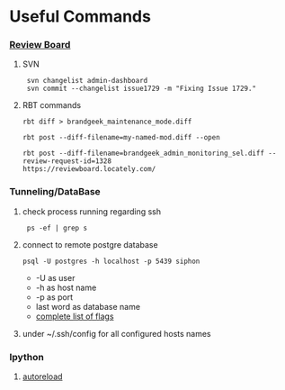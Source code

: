 # Useful Commands

### [Review Board](https://reviewboard.locately.com/)

1. SVN 
    ```
     svn changelist admin-dashboard
     svn commit --changelist issue1729 -m "Fixing Issue 1729."
    ```

2. RBT commands
    ```
    rbt diff > brandgeek_maintenance_mode.diff

    rbt post --diff-filename=my-named-mod.diff --open

    rbt post --diff-filename=brandgeek_admin_monitoring_sel.diff --review-request-id=1328
    https://reviewboard.locately.com/
    ```

### Tunneling/DataBase

1. check process running regarding ssh
    ```
     ps -ef | grep s
    ```
2.  connect to remote postgre database
    ```
    psql -U postgres -h localhost -p 5439 siphon
    ```
    *  -U as user
    *  -h as host name
    * -p as port
    * last word as database name
    * [complete list of flags](https://www.postgresql.org/docs/devel/static/app-psql.html)

3. under ~/.ssh/config for all configured hosts names

### Ipython

1. [autoreload](https://ipython.org/ipython-doc/3/config/extensions/autoreload.html)
